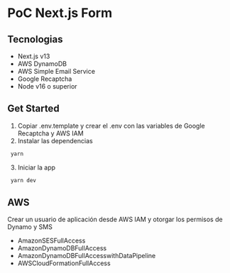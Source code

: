 # PoC Next.js Form

## Tecnologias

- Next.js v13
- AWS DynamoDB
- AWS Simple Email Service
- Google Recaptcha
- Node v16 o superior

## Get Started

1. Copiar .env.template y crear el .env con las variables de Google Recaptcha y AWS IAM
2. Instalar las dependencias

```bash
 yarn
```

3. Iniciar la app

```bash
 yarn dev
```

## AWS

Crear un usuario de aplicación desde AWS IAM y otorgar los permisos de Dynamo y SMS

- AmazonSESFullAccess
- AmazonDynamoDBFullAccess
- AmazonDynamoDBFullAccesswithDataPipeline
- AWSCloudFormationFullAccess
